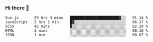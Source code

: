 ### Hi there 👋

<!--
**xin-code/Xin-code** is a ✨ _special_ ✨ repository because its `README.md` (this file) appears on your GitHub profile.

Here are some ideas to get you started:
<!--START_SECTION:waka-->
```text
Vue.js       29 hrs 3 mins   ██████████████████████▓░░   91.14 % 
JavaScript   2 hrs 1 min     █▓░░░░░░░░░░░░░░░░░░░░░░░   06.37 % 
SCSS         42 mins         ▓░░░░░░░░░░░░░░░░░░░░░░░░   02.24 % 
HTML         3 mins          ░░░░░░░░░░░░░░░░░░░░░░░░░   00.16 % 
JSON         1 min           ░░░░░░░░░░░░░░░░░░░░░░░░░   00.07 % 
```
<!--END_SECTION:waka-->

